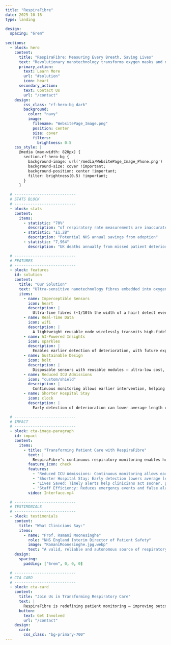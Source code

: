 ```yaml
---
title: "RespiraFibre"
date: 2025-10-18
type: landing

design:
  spacing: "6rem"
  
sections:
  - block: hero
    content:
      title: "RespiraFibre: Measuring Every Breath, Saving Lives"
      text: "Revolutionary nanotechnology transforms oxygen masks and nasal cannulae into life-saving sensors — continuous, unobtrusive respiratory monitoring for earlier detection of patient deterioration."
      primary_action:
        text: Learn More
        url: "#solution"
        icon: heart
      secondary_action:
        text: Contact Us
        url: "/contact"
    design:
        css_class: "rf-hero-bg dark"
        background:
          color: "navy"
          image:
            filename: "WebsitePage_Image.png"
            position: center
            size: cover
            filters:
              brightness: 0.5
    css_style: |
      @media (max-width: 820px) {
        section.rf-hero-bg {
          background-image: url('/media/WebsitePage_Image_Phone.png') !important;
          background-size: cover !important;
          background-position: center !important;
          filter: brightness(0.5) !important;
        }
      }

  # ---------------------------
  # STATS BLOCK
  # ---------------------------
  - block: stats
    content:
      items:
        - statistic: "70%"
          description: "of respiratory rate measurements are inaccurate"
        - statistic: "£1.2B"
          description: "Potential NHS annual savings from adoption"
        - statistic: "7,964"
          description: "UK deaths annually from missed patient deterioration"

  # ---------------------------
  # FEATURES
  # ---------------------------
  - block: features
    id: solution
    content:
      title: "Our Solution"
      text: "Ultra-sensitive nanotechnology fibres embedded into oxygen-delivery devices for accurate, continuous respiratory monitoring."
      items:
        - name: Imperceptible Sensors
          icon: heart
          description: |
            Ultra-fine fibres (~1/10th the width of a hair) detect every breath without discomfort or workflow disruption.
        - name: Real-Time Data
          icon: wifi
          description: |
            A lightweight reusable node wirelessly transmits high-fidelity breathing data to secure hospital systems (e.g. EPIC).
        - name: AI-Powered Insights
          icon: sparkles
          description: |
            Enables earlier detection of deterioration, with future expansion to classify cough, speech, and shortness of breath.
        - name: Sustainable Design
          icon: bolt
          description: |
            Disposable sensors with reusable modules — ultra-low cost, zero electronic waste, scalable globally.
        - name: Reduced ICU Admissions
          icon: "custom/shield"
          description: |
            Continuous monitoring allows earlier intervention, helping to reduce ICU admissions and improve patient outcomes.
        - name: Shorter Hospital Stay
          icon: clock
          description: |
            Early detection of deterioration can lower average length of stay (LoS), freeing beds and reducing costs.

  # ---------------------------
  # IMPACT
  # ---------------------------
  - block: cta-image-paragraph
    id: impact
    content:
      items:
        - title: "Transforming Patient Care with RespiraFibre"
          text: |
            RespiraFibre’s continuous respiratory monitoring enables hospitals to intervene earlier, reduce critical events, and improve patient outcomes. By integrating seamlessly into hospital workflows, it empowers clinicians and protects patients.
          feature_icon: check
          features:
            - "Reduced ICU Admissions: Continuous monitoring allows early interventions, preventing deterioration that requires ICU care."
            - "Shorter Hospital Stay: Early detection lowers average length of stay, freeing beds and reducing hospital costs."
            - "Lives Saved: Timely alerts help clinicians act sooner, preventing complications and saving lives."
            - "Staff Efficiency: Reduces emergency events and false alarms, allowing staff to focus on patient care."
          video: Interface.mp4

  # ---------------------------
  # TESTIMONIALS
  # ---------------------------
  - block: testimonials
    content:
      title: "What Clinicians Say:"
      items:
        - name: "Prof. Ramani Moonesinghe"
          role: "NHS England Interim Director of Patient Safety"
          image: "RamaniMoonesinghe.jpg.webp"
          text: "A valid, reliable and autonomous source of respiratory rate data would be enormously valuable"
    design:
      spacing:
        padding: ["6rem", 0, 0, 0]

  # ---------------------------
  # CTA CARD
  # ---------------------------
  - block: cta-card
    content:
      title: "Join Us in Transforming Respiratory Care"
      text: |
        RespiraFibre is redefining patient monitoring — improving outcomes, supporting clinicians, and enabling a new era of digital health.
      button:
        text: Get Involved
        url: "/contact"
    design:
      card:
        css_class: "bg-primary-700"
---
```

